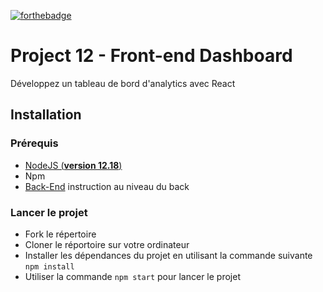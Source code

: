 [![forthebadge](https://forthebadge.com/images/badges/made-with-javascript.svg)](https://forthebadge.com)

# Project 12 - Front-end Dashboard
Développez un tableau de bord d'analytics avec React

## Installation

### Prérequis
- [NodeJS (**version 12.18**)](https://nodejs.org/en/)
- Npm
- [Back-End](https://github.com/MichelYam/P12-back-end-dashboard.git)
instruction au niveau du back 

### Lancer le projet
- Fork le répertoire
- Cloner le réportoire sur votre ordinateur
- Installer les dépendances du projet en utilisant la commande suivante `npm install`
- Utiliser la commande `npm start` pour lancer le projet
